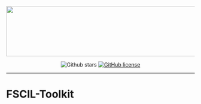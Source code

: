<div align=center>
<img src="https://github.com/Leikrit/FSCIL-Toolkit/blob/main/FSCILTOOLKIT.png" width="900" height="135">

![Github stars](https://img.shields.io/github/stars/Leikrit/FSCIL-Toolkit.svg)
[![GitHub license](https://img.shields.io/github/license/Leikrit/FSCIL-Toolkit)](https://github.com/Leikrit/FSCIL-Toolkit/blob/master/LICENSE)

---
</div>

# FSCIL-Toolkit


